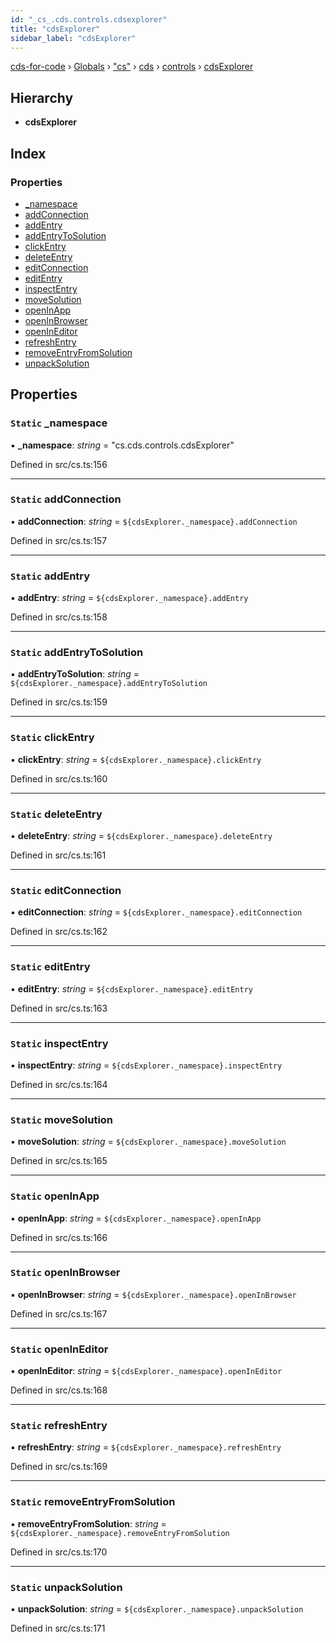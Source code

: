 ```yaml
---
id: "_cs_.cds.controls.cdsexplorer"
title: "cdsExplorer"
sidebar_label: "cdsExplorer"
---
```


[cds-for-code](../index.md) › [Globals](../globals.md) › ["cs"](../modules/_cs_.md) › [cds](../modules/_cs_.cds.md) › [controls](../modules/_cs_.cds.controls.md) › [cdsExplorer](_cs_.cds.controls.cdsexplorer.md)

## Hierarchy

* **cdsExplorer**

## Index

### Properties

* [_namespace](_cs_.cds.controls.cdsexplorer.md#static-_namespace)
* [addConnection](_cs_.cds.controls.cdsexplorer.md#static-addconnection)
* [addEntry](_cs_.cds.controls.cdsexplorer.md#static-addentry)
* [addEntryToSolution](_cs_.cds.controls.cdsexplorer.md#static-addentrytosolution)
* [clickEntry](_cs_.cds.controls.cdsexplorer.md#static-clickentry)
* [deleteEntry](_cs_.cds.controls.cdsexplorer.md#static-deleteentry)
* [editConnection](_cs_.cds.controls.cdsexplorer.md#static-editconnection)
* [editEntry](_cs_.cds.controls.cdsexplorer.md#static-editentry)
* [inspectEntry](_cs_.cds.controls.cdsexplorer.md#static-inspectentry)
* [moveSolution](_cs_.cds.controls.cdsexplorer.md#static-movesolution)
* [openInApp](_cs_.cds.controls.cdsexplorer.md#static-openinapp)
* [openInBrowser](_cs_.cds.controls.cdsexplorer.md#static-openinbrowser)
* [openInEditor](_cs_.cds.controls.cdsexplorer.md#static-openineditor)
* [refreshEntry](_cs_.cds.controls.cdsexplorer.md#static-refreshentry)
* [removeEntryFromSolution](_cs_.cds.controls.cdsexplorer.md#static-removeentryfromsolution)
* [unpackSolution](_cs_.cds.controls.cdsexplorer.md#static-unpacksolution)

## Properties

### `Static` _namespace

▪ **_namespace**: *string* = "cs.cds.controls.cdsExplorer"

Defined in src/cs.ts:156

___

### `Static` addConnection

▪ **addConnection**: *string* = `${cdsExplorer._namespace}.addConnection`

Defined in src/cs.ts:157

___

### `Static` addEntry

▪ **addEntry**: *string* = `${cdsExplorer._namespace}.addEntry`

Defined in src/cs.ts:158

___

### `Static` addEntryToSolution

▪ **addEntryToSolution**: *string* = `${cdsExplorer._namespace}.addEntryToSolution`

Defined in src/cs.ts:159

___

### `Static` clickEntry

▪ **clickEntry**: *string* = `${cdsExplorer._namespace}.clickEntry`

Defined in src/cs.ts:160

___

### `Static` deleteEntry

▪ **deleteEntry**: *string* = `${cdsExplorer._namespace}.deleteEntry`

Defined in src/cs.ts:161

___

### `Static` editConnection

▪ **editConnection**: *string* = `${cdsExplorer._namespace}.editConnection`

Defined in src/cs.ts:162

___

### `Static` editEntry

▪ **editEntry**: *string* = `${cdsExplorer._namespace}.editEntry`

Defined in src/cs.ts:163

___

### `Static` inspectEntry

▪ **inspectEntry**: *string* = `${cdsExplorer._namespace}.inspectEntry`

Defined in src/cs.ts:164

___

### `Static` moveSolution

▪ **moveSolution**: *string* = `${cdsExplorer._namespace}.moveSolution`

Defined in src/cs.ts:165

___

### `Static` openInApp

▪ **openInApp**: *string* = `${cdsExplorer._namespace}.openInApp`

Defined in src/cs.ts:166

___

### `Static` openInBrowser

▪ **openInBrowser**: *string* = `${cdsExplorer._namespace}.openInBrowser`

Defined in src/cs.ts:167

___

### `Static` openInEditor

▪ **openInEditor**: *string* = `${cdsExplorer._namespace}.openInEditor`

Defined in src/cs.ts:168

___

### `Static` refreshEntry

▪ **refreshEntry**: *string* = `${cdsExplorer._namespace}.refreshEntry`

Defined in src/cs.ts:169

___

### `Static` removeEntryFromSolution

▪ **removeEntryFromSolution**: *string* = `${cdsExplorer._namespace}.removeEntryFromSolution`

Defined in src/cs.ts:170

___

### `Static` unpackSolution

▪ **unpackSolution**: *string* = `${cdsExplorer._namespace}.unpackSolution`

Defined in src/cs.ts:171
